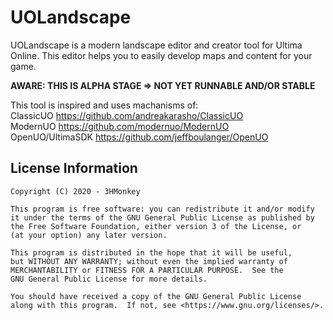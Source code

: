 # UOLandscape
 
UOLandscape is a modern landscape editor and creator tool for Ultima Online. This editor helps you to easily develop maps and content for your game.

**AWARE: THIS IS ALPHA STAGE => NOT YET RUNNABLE AND/OR STABLE**

This tool is inspired and uses machanisms of:  
ClassicUO https://github.com/andreakarasho/ClassicUO  
ModernUO https://github.com/modernuo/ModernUO  
OpenUO/UltimaSDK https://github.com/jeffboulanger/OpenUO  


## License Information
    Copyright (C) 2020 - 3HMonkey

    This program is free software: you can redistribute it and/or modify
    it under the terms of the GNU General Public License as published by
    the Free Software Foundation, either version 3 of the License, or
    (at your option) any later version.

    This program is distributed in the hope that it will be useful,
    but WITHOUT ANY WARRANTY; without even the implied warranty of
    MERCHANTABILITY or FITNESS FOR A PARTICULAR PURPOSE.  See the
    GNU General Public License for more details.

    You should have received a copy of the GNU General Public License
    along with this program.  If not, see <https://www.gnu.org/licenses/>.
